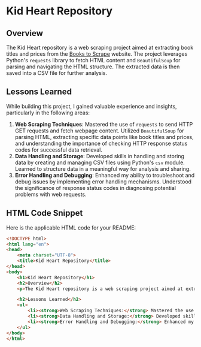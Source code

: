 # Kid Heart Repository

## Overview
The Kid Heart repository is a web scraping project aimed at extracting book titles and prices from the [Books to Scrape](https://books.toscrape.com/) website. The project leverages Python's `requests` library to fetch HTML content and `BeautifulSoup` for parsing and navigating the HTML structure. The extracted data is then saved into a CSV file for further analysis.

## Lessons Learned
While building this project, I gained valuable experience and insights, particularly in the following areas:
1. **Web Scraping Techniques**: Mastered the use of `requests` to send HTTP GET requests and fetch webpage content. Utilized `BeautifulSoup` for parsing HTML, extracting specific data points like book titles and prices, and understanding the importance of checking HTTP response status codes for successful data retrieval.
2. **Data Handling and Storage**: Developed skills in handling and storing data by creating and managing CSV files using Python's `csv` module. Learned to structure data in a meaningful way for analysis and sharing.
3. **Error Handling and Debugging**: Enhanced my ability to troubleshoot and debug issues by implementing error handling mechanisms. Understood the significance of response status codes in diagnosing potential problems with web requests.

## HTML Code Snippet
Here is the applicable HTML code for your README:
```html
<!DOCTYPE html>
<html lang="en">
<head>
    <meta charset="UTF-8">
    <title>Kid Heart Repository</title>
</head>
<body>
    <h1>Kid Heart Repository</h1>
    <h2>Overview</h2>
    <p>The Kid Heart repository is a web scraping project aimed at extracting book titles and prices from the <a href="https://books.toscrape.com/">Books to Scrape</a> website. The project leverages Python's <code>requests</code> library to fetch HTML content and <code>BeautifulSoup</code> for parsing and navigating the HTML structure. The extracted data is then saved into a CSV file for further analysis.</p>

    <h2>Lessons Learned</h2>
    <ul>
        <li><strong>Web Scraping Techniques:</strong> Mastered the use of <code>requests</code> to send HTTP GET requests and fetch webpage content. Utilized <code>BeautifulSoup</code> for parsing HTML, extracting specific data points like book titles and prices, and understanding the importance of checking HTTP response status codes for successful data retrieval.</li>
        <li><strong>Data Handling and Storage:</strong> Developed skills in handling and storing data by creating and managing CSV files using Python's <code>csv</code> module. Learned to structure data in a meaningful way for analysis and sharing.</li>
        <li><strong>Error Handling and Debugging:</strong> Enhanced my ability to troubleshoot and debug issues by implementing error handling mechanisms. Understood the significance of response status codes in diagnosing potential problems with web requests.</li>
    </ul>
</body>
</html>
